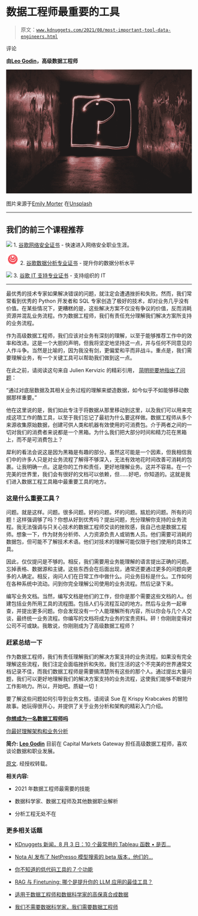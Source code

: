 # 数据工程师最重要的工具

> 原文：[`www.kdnuggets.com/2021/08/most-important-tool-data-engineers.html`](https://www.kdnuggets.com/2021/08/most-important-tool-data-engineers.html)

评论

**由[Leo Godin](https://www.linkedin.com/in/leo-godin-2942852/)，高级数据工程师**

![混凝土房间里充满涂鸦的霓虹问号。](img/c9b1968b0d5558903d28d6679b442489.png)

图片来源于[Emily Morter](https://unsplash.com/@emilymorter?utm_source=medium&utm_medium=referral) 在[Unsplash](https://unsplash.com/?utm_source=medium&utm_medium=referral)

* * *

## 我们的前三个课程推荐

![](img/0244c01ba9267c002ef39d4907e0b8fb.png) 1\. [谷歌网络安全证书](https://www.kdnuggets.com/google-cybersecurity) - 快速进入网络安全职业生涯。

![](img/e225c49c3c91745821c8c0368bf04711.png) 2\. [谷歌数据分析专业证书](https://www.kdnuggets.com/google-data-analytics) - 提升你的数据分析水平

![](img/0244c01ba9267c002ef39d4907e0b8fb.png) 3\. [谷歌 IT 支持专业证书](https://www.kdnuggets.com/google-itsupport) - 支持组织的 IT

* * *

最优秀的技术专家如果解决错误的问题，就注定会遭遇挫折和失败。然而，我们常常看到优秀的 Python 开发者和 SQL 专家创造了极好的技术，却对业务几乎没有价值。在某些情况下，更糟糕的是，这些解决方案不仅没有争议的价值，反而消耗资源并混乱业务流程。作为数据工程师，我们有责任充分理解我们解决方案所支持的业务流程。

作为高级数据工程师，我们应该对业务有深刻的理解，以至于能够推荐工作中的效率和改进。这是一个大胆的声明，但我将坚定地坚持这一点，并与任何不同意见的人作斗争。当然是比喻的，因为我没有剑，更偏爱和平而非战斗。重点是，我们需要理解业务，有一个关键工具可以帮助我们做到这一点。

在此之前，请阅读这句来自 Julien Kervizic 的精彩引用， [简明扼要地指出了问题](https://medium.com/analytics-and-data/the-lost-art-of-data-modeling-1118e88d9d7a)：

“通过对底层数据及其相关业务过程的理解来塑造数据，如今似乎不如能够移动数据那样重要。”

他在这里说的是，我们如此专注于将数据从那里移动到这里，以及我们可以用来完成这项工作的酷工具，以至于我们忘记了最初为什么要这样做。数据工程师从多个来源收集原始数据，创建可供人类和机器有效使用的可消费包。介于两者之间的一切对我们的消费者来说都是一个黑箱。为什么我们把大部分时间和精力花在黑箱上，而不是可消费包上？

犀利的看法会说这是因为黑箱是有趣的部分。虽然这可能是一个因素，但我相信我们中的许多人只是对业务流程了解得不够深入，无法有效地花时间改善可消耗的包裹。让我明确一点。这是你的工作和责任，更好地理解业务。这并不容易。在一个完美的世界里，我们会有很好的文档可以依赖，但……好吧，你知道的。这就是我们进入数据工程工具箱中最重要工具的地方。

### **这是什么重要工具？**

问题。就是这样。问题。很多问题。好的问题。坏的问题。尴尬的问题。所有的问题！这样强调够了吗？你想从好到优秀吗？提出问题，充分理解你支持的业务流程。我无法强调与只关心技术的数据工程师交谈的挫败感，我自己也是数据工程师。想象一下，作为财务分析师、人力资源负责人或销售人员。他们需要可消耗的数据包，但可能不了解技术术语。他们对技术的理解可能仅限于他们使用的具体工具。

因此，仅仅提问是不够的。相反，我们需要用业务能理解的语言提出正确的问题。忘掉表格、数据源和主键。这些东西会在后面出现，通常还要通过更多的问题向更多的人确定。相反，询问人们在日常工作中做什么。问业务目标是什么。工作如何在各种系统中流动。问到你完全理解公司使用的业务流程。然后记录下来。

编写业务文档。当然，编写文档是他们的工作，但你是那个需要这些文档的人。创建包括业务所用工具的流程图。包括人们与流程互动的地方。然后与业务一起审查，并提出更多问题。你会发现没有一个人能理解所有内容，所以你会与几个人交谈，最终统一业务流程。你编写的文档将成为业务的宝贵资料。砰！你刚刚变得对公司不可或缺。我敢说，你刚刚成为了高级数据工程师？

### **赶紧总结一下**

作为数据工程师，我们有责任理解我们的解决方案支持的业务流程。如果没有完全理解这些流程，我们注定会面临挫折和失败。我们生活的这个不完美的世界通常文档记录不佳，而我们数据工程师是需要搞清楚所有这些的那个人。通过提出大量问题，我们可以更好地理解我们的解决方案支持的业务流程，这使我们能够不断提升工作影响力。所以，开始吧。质疑一切！

要了解这些问题如何引导到业务文档，请阅读 Sue 在 Krispy Krabcakes 的冒险故事。她玩得很开心，并提供了关于业务分析和架构的精彩入门介绍。

[**你想成为一名数据工程师吗**](https://towardsdatascience.com/so-you-want-to-be-a-data-engineer-c1c92dcf3234)

[你最好理解架构和业务分析](https://towardsdatascience.com/so-you-want-to-be-a-data-engineer-c1c92dcf3234)

**简介: [Leo Godin](https://www.linkedin.com/in/leo-godin-2942852/)** 目前在 Capital Markets Gateway 担任高级数据工程师，喜欢谈论数据和职业发展。

[原文](https://towardsdatascience.com/the-most-important-tool-for-data-engineers-f06a05f19ee1). 经授权转载。

**相关内容:**

+   2021 年数据工程师最需要的技能

+   数据科学家、数据工程师及其他数据职业解析

+   分析工程无处不在

### 更多相关话题

+   [KDnuggets 新闻，8 月 3 日：10 个最常用的 Tableau 函数 • 是否…](https://www.kdnuggets.com/2022/n31.html)

+   [Nota AI 发布了 NetPresso 模型搜索的 beta 版本，他们的…](https://www.kdnuggets.com/2022/04/nota-ai-releases-beta-version-netpresso-model-search-hardwareaware-automl-tool.html)

+   [你不知道的低代码工具的 7 个功能](https://www.kdnuggets.com/2022/09/7-things-didnt-know-could-low-code-tool.html)

+   [RAG 与 Finetuning: 哪个是提升你的 LLM 应用的最佳工具？](https://www.kdnuggets.com/rag-vs-finetuning-which-is-the-best-tool-to-boost-your-llm-application)

+   [适用于数据工程师和数据科学家的高保真合成数据](https://www.kdnuggets.com/2022/tonic-high-fidelity-synthetic-data-engineers-scientists-alike.html)

+   [我们不需要数据科学家，我们需要数据工程师](https://www.kdnuggets.com/2021/02/dont-need-data-scientists-need-data-engineers.html)
